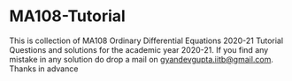 # MA108-Tutorial
This is collection of MA108 Ordinary Differential Equations 2020-21 Tutorial Questions and solutions for the academic year 2020-21.
If you find any mistake in any solution do drop a mail on gyandevgupta.iitb@gmail.com. Thanks in advance
